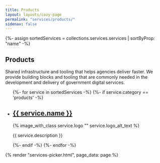 ```yaml
---
title: Products
layout: layouts/cozy-page
permalink: "services/products/"
sidenav: false
---
```


{%- assign sortedServices = collections.services.services | sortByProp: "name" -%}
<div class="grid-row padding-bottom-4">
  <h2 class="margin-bottom-0">Products</h2>
  <p>
    <span class="text-bold">Shared infrastructure and tooling that helps agencies deliver faster.</span>
We provide building blocks and tooling that are commonly needed in the development and delivery of government digital services.
  </p>
  <ul class="usa-card-group">
{%- for service in sortedServices -%}
{%- if service.category == 'products' -%}
    <li class="service usa-card tablet:grid-col-4">
      <div class="usa-card__container overflow-y-hidden text-center maxh-card-lg display-flex">
        <div class="usa-card__header">
          <h2 class="usa-card__heading"><a href="{{ service.link}}">{{ service.name }}</a></h2>
        </div>
        <div class="usa-card__media usa-card__media--inset flex-align-self-center">
          <div class="usa-card__img square-5">
            {% image_with_class service.logo "" service.logo_alt_text %}
          </div>
        </div>
        <div class="usa-card__body">
          <p>{{ service.description }}</p>
        </div>
      </div>
    </li>
{%- endif -%}
{%- endfor -%}
  </ul>
</div>

{% render "services-picker.html", page_data: page %}
